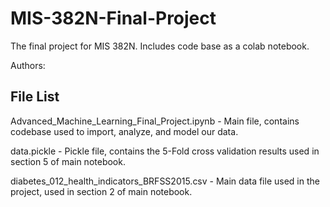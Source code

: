 # MIS-382N-Final-Project

The final project for MIS 382N. Includes code base as a colab notebook.

Authors: 

## File List
Advanced_Machine_Learning_Final_Project.ipynb - Main file, contains codebase used to import, analyze, and model our data.

data.pickle - Pickle file, contains the 5-Fold cross validation results used in section 5 of main notebook.

diabetes_012_health_indicators_BRFSS2015.csv - Main data file used in the project, used in section 2 of main notebook.
